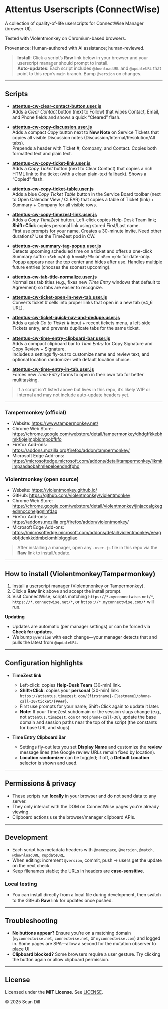 # Attentus Userscripts (ConnectWise)

A collection of quality-of-life userscripts for ConnectWise Manager (browser UI).  

Tested with Violentmonkey on Chromium-based browsers.

Provenance: Human-authored with AI assistance; human-reviewed.

> **Install**: Click a script’s **Raw** link below in your browser and your userscript manager should prompt to install.  
> **Auto-updates**: Each script includes `@downloadURL` and `@updateURL` that point to this repo’s `main` branch. Bump `@version` on changes.

---

## Scripts

- [**attentus-cw-clear-contact-button.user.js**](https://raw.githubusercontent.com/AttenSean/userscripts/main/attentus-cw-clear-contact-button.user.js)  
  Adds a *Clear Contact* button (next to Follow) that wipes Contact, Email, and Phone fields and shows a quick “Cleared” flash.

- [**attentus-cw-copy-discussion.user.js**](https://raw.githubusercontent.com/AttenSean/userscripts/main/attentus-cw-copy-discussion.user.js)  
  Adds a compact *Copy* button next to **New Note** on Service Tickets that copies all visible Discussion notes (Discussion/Internal/Resolution/All tabs).  
  Prepends a header with Ticket #, Company, and Contact. Copies both formatted text and plain text.

- [**attentus-cw-copy-ticket-link.user.js**](https://raw.githubusercontent.com/AttenSean/userscripts/main/attentus-cw-copy-ticket-link.user.js)  
  Adds a *Copy Ticket* button (next to Clear Contact) that copies a rich HTML link to the ticket (with a clean plain-text fallback). Shows a “Copied” flash.

- [**attentus-cw-copy-ticket-table.user.js**](https://raw.githubusercontent.com/AttenSean/userscripts/main/attentus-cw-copy-ticket-table.user.js)  
  Adds a blue *Copy Ticket Table* button in the Service Board toolbar (next to Open Calendar View / CLEAR) that copies a table of Ticket (link) + Summary + Company for all visible rows.

- [**attentus-cw-copy-timezest-link.user.js**](https://raw.githubusercontent.com/AttenSean/userscripts/main/attentus-cw-copy-timezest-link.user.js)  
  Adds a *Copy TimeZest* button. Left-click copies Help-Desk Team link; **Shift+Click** copies personal link using stored First/Last name.  
  First use prompts for your name. Creates a 30-minute invite. Need other durations? Use the TimeZest pod in CW.

- [**attentus-cw-summary-tag-popup.user.js**](https://raw.githubusercontent.com/AttenSean/userscripts/main/attentus-cw-summary-tag-popup.user.js)  
  Detects upcoming scheduled time on a ticket and offers a one-click Summary suffix: `<Sch m/d @ h:mmAM/PM>` or `<Rem m/d>` for date-only.  
  Popup appears near the top center and hides after use. Handles multiple future entries (chooses the soonest upcoming).

- [**attentus-cw-tab-title-normalize.user.js**](https://raw.githubusercontent.com/AttenSean/userscripts/main/attentus-cw-tab-title-normalize.user.js)  
  Normalizes tab titles (e.g., fixes new *Time Entry* windows that default to Agreement) so tabs are easier to recognize.

- [**attentus-cw-ticket-open-in-new-tab.user.js**](https://raw.githubusercontent.com/AttenSean/userscripts/main/attentus-cw-ticket-open-in-new-tab.user.js)  
  Converts ticket # cells into proper links that open in a new tab (v4_6 URL).

- [**attentus-cw-ticket-quick-nav-and-dedupe.user.js**](https://raw.githubusercontent.com/AttenSean/userscripts/main/attentus-cw-ticket-quick-nav-and-dedupe.user.js)  
  Adds a quick *Go to Ticket #* input + recent tickets menu, a left-side Tickets entry, and prevents duplicate tabs for the same ticket.

- [**attentus-cw-time-entry-clipboard-bar.user.js**](https://raw.githubusercontent.com/AttenSean/userscripts/main/attentus-cw-time-entry-clipboard-bar.user.js)  
  Adds a compact clipboard bar to *Time Entry* for Copy Signature and Copy Review + Signature.  
  Includes a settings fly-out to customize name and review text, and optional location randomizer with default location choice.

- [**attentus-cw-time-entry-in-tab.user.js**](https://raw.githubusercontent.com/AttenSean/userscripts/main/attentus-cw-time-entry-in-tab.user.js)  
  Forces new *Time Entry* forms to open in their own tab for better multitasking.

> If a script isn’t listed above but lives in this repo, it’s likely WIP or internal and may not include auto-update headers yet.

---

### Tampermonkey (official)
- Website: https://www.tampermonkey.net/
- Chrome Web Store: https://chrome.google.com/webstore/detail/tampermonkey/dhdgffkkebhmkfjojejmpbldmpobfkfo
- Firefox Add-ons: https://addons.mozilla.org/firefox/addon/tampermonkey/
- Microsoft Edge Add-ons: https://microsoftedge.microsoft.com/addons/detail/tampermonkey/iikmkjmpaadaobahmlepeloendndfphd

### Violentmonkey (open source)
- Website: https://violentmonkey.github.io/
- GitHub: https://github.com/violentmonkey/violentmonkey
- Chrome Web Store: https://chrome.google.com/webstore/detail/violentmonkey/jinjaccalgkegednnccohejagnlnfdag
- Firefox Add-ons: https://addons.mozilla.org/firefox/addon/violentmonkey/
- Microsoft Edge Add-ons: https://microsoftedge.microsoft.com/addons/detail/violentmonkey/eeagobfjdenkkddmbclomhiblgggliao

> After installing a manager, open any `.user.js` file in this repo via the **Raw** link to install/update.

---

## How to install (Violentmonkey/Tampermonkey)

1. Install a userscript manager (Violentmonkey or Tampermonkey).
2. Click a **Raw** link above and accept the install prompt.
3. Visit ConnectWise; scripts matching `https://*.myconnectwise.net/*`, `https://*.connectwise.net/*`, or `https://*.myconnectwise.com/*` will run.

**Updating**  
- Updates are automatic (per manager settings) or can be forced via **Check for updates**.  
- We bump `@version` with each change—your manager detects that and pulls the latest from `@updateURL`.

---

## Configuration highlights

- **TimeZest link**
  - Left-click: copies **Help-Desk Team** (30-min) link.
  - **Shift+Click**: copies your **personal** (30-min) link: `https://attentus.timezest.com/{firstname}-{lastname}/phone-call-30/ticket/{####}`.
  - First use prompts for your name; Shift+Click again to update it later.
  - **Note:** If your TimeZest subdomain or the session slugs change (e.g., not `attentus.timezest.com` or not `phone-call-30`), update the base domain and session paths near the top of the script (the constants for base URL and slugs).

- **Time Entry Clipboard Bar**  
  - Settings fly-out lets you set **Display Name** and customize the **review** message lines (the Google review URLs remain fixed by location).  
  - **Location randomizer** can be toggled; if off, a **Default Location** selector is shown and used.

---

## Permissions & privacy

- These scripts run **locally** in your browser and do not send data to any server.  
- They only interact with the DOM on ConnectWise pages you’re already viewing.  
- Clipboard actions use the browser/manager clipboard APIs.

---

## Development

- Each script has metadata headers with `@namespace`, `@version`, `@match`, `@downloadURL`, `@updateURL`.
- When editing: increment `@version`, commit, push → users get the update on the next check.
- Keep filenames stable; the URLs in headers are **case-sensitive**.

### Local testing
- You can install directly from a local file during development, then switch to the GitHub **Raw** link for updates once pushed.

---

## Troubleshooting

- **No buttons appear?** Ensure you’re on a matching domain (`myconnectwise.net`, `connectwise.net`, or `myconnectwise.com`) and logged in. Some pages are SPA—allow a second for the mutation observer to place UI.
- **Clipboard blocked?** Some browsers require a user gesture. Try clicking the button again or allow clipboard permission.

---

## License

Licensed under the **MIT License**. See [LICENSE](./LICENSE).

© 2025 Sean Dill
